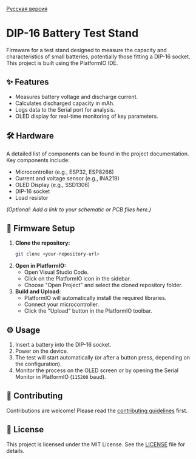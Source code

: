 [Русская версия](README.ru.md)

# DIP-16 Battery Test Stand

Firmware for a test stand designed to measure the capacity and characteristics of small batteries, potentially those fitting a DIP-16 socket. This project is built using the PlatformIO IDE.

## ✨ Features

- Measures battery voltage and discharge current.
- Calculates discharged capacity in mAh.
- Logs data to the Serial port for analysis.
- OLED display for real-time monitoring of key parameters.

## 🛠️ Hardware

A detailed list of components can be found in the project documentation. Key components include:
- Microcontroller (e.g., ESP32, ESP8266)
- Current and voltage sensor (e.g., INA219)
- OLED Display (e.g., SSD1306)
- DIP-16 socket
- Load resistor

*(Optional: Add a link to your schematic or PCB files here.)*

## 🚀 Firmware Setup

1.  **Clone the repository:**
    ```bash
    git clone <your-repository-url>
    ```
2.  **Open in PlatformIO:**
    - Open Visual Studio Code.
    - Click on the PlatformIO icon in the sidebar.
    - Choose "Open Project" and select the cloned repository folder.
3.  **Build and Upload:**
    - PlatformIO will automatically install the required libraries.
    - Connect your microcontroller.
    - Click the "Upload" button in the PlatformIO toolbar.

## ⚙️ Usage

1.  Insert a battery into the DIP-16 socket.
2.  Power on the device.
3.  The test will start automatically (or after a button press, depending on the configuration).
4.  Monitor the process on the OLED screen or by opening the Serial Monitor in PlatformIO (`115200` baud).

## 🤝 Contributing

Contributions are welcome! Please read the [contributing guidelines](CONTRIBUTING.md) first.

## 📄 License

This project is licensed under the MIT License. See the [LICENSE](LICENSE) file for details.